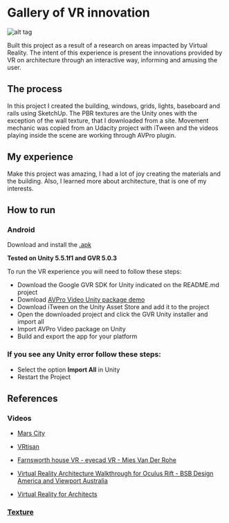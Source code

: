 # Gallery of VR innovation

![alt tag](https://github.com/devreis/Udacity-VRDeveloper/blob/master/GalleryVrInnovation/Screenshots/1waypoint.png?raw=true)

Built this project as a result of a research on areas impacted by Virtual Reality. The intent of this experience is present the innovations provided by VR on architecture through an interactive way, informing and amusing the user.

## The process

In this project I created the building, windows, grids, lights, baseboard and rails using SketchUp. The PBR textures are the Unity ones with the exception of the wall texture, that I downloaded from a site. Movement mechanic was copied from an Udacity project with iTween and the videos playing inside the scene are working through AVPro plugin.

## My experience

Make this project was amazing, I had a lot of joy creating the materials and the building. Also, I learned more about architecture, that is one of my interests.

## How to run

### Android

Download and install the [.apk](https://www.dropbox.com/s/0vm6x7ntre137bi/GalleryVRInnovation.apk?dl=0)

**Tested on Unity 5.5.1f1 and GVR 5.0.3**

To run the VR experience you will need to follow these steps:

- Download the Google GVR SDK for Unity indicated on the README.md project 
- Download [AVPro Video Unity package demo](http://downloads.renderheads.com/2017/UnityPlugin-AVProVideo-Latest-Trial.unitypackage)
- Download iTween on the Unity Asset Store and add it to the project
- Open the downloaded project and click the GVR Unity installer and import all
- Import AVPro Video package on Unity
- Build and export the app for your platform 

### If you see any Unity error follow these steps:

- Select the option **Import All** in Unity
- Restart the Project

## References

### Videos

- [Mars City](http://www.archdaily.com/867605/kierantimberlake-is-using-virtual-reality-to-design-a-home-for-future-life-on-mars)

- [VRtisan](https://www.youtube.com/watch?v=SLfW2WbpIHE)

- [Farnsworth house VR - eyecad VR - Mies Van Der Rohe](https://www.youtube.com/watch?v=VesaHXL0lyM)

- [Virtual Reality Architecture Walkthrough for Oculus Rift - BSB Design America and Viewport Australia](https://www.youtube.com/watch?v=rCpSZxlURGY)

- [Virtual Reality for Architects](https://www.youtube.com/watch?v=NbG206mNEjo)

### [Texture](http://seamless-pixels.blogspot.com.br/2014/04/smoothstuccowhitepaintstreakyplasterfin.html)
